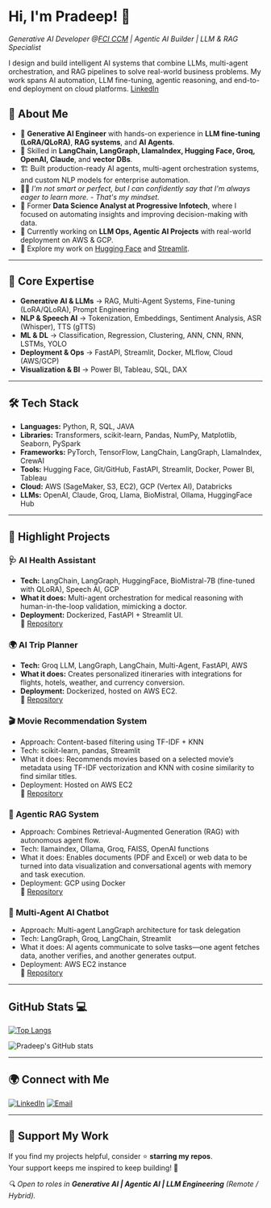 # Hi, I'm Pradeep! 👋
*Generative AI Developer @[FCI CCM](https://www.fci-ccm.com/) | Agentic AI Builder | LLM & RAG Specialist*   

I design and build intelligent AI systems that combine LLMs, multi-agent orchestration, and RAG pipelines to solve real-world business problems. My work spans AI automation, LLM fine-tuning, agentic reasoning, and end-to-end deployment on cloud platforms. [LinkedIn](https://www.linkedin.com/in/bodhi-pradeep)  

## 🚀 About Me

- 🤖 **Generative AI Engineer** with hands-on experience in **LLM fine-tuning (LoRA/QLoRA)**, **RAG systems**, and **AI Agents**.  
- 🧠 Skilled in **LangChain, LangGraph, LlamaIndex, Hugging Face, Groq, OpenAI, Claude**, and **vector DBs**.  
- 🏗️ Built production-ready AI agents, multi-agent orchestration systems, and custom NLP models for enterprise automation.  
- 👨‍💻 *I'm not smart or perfect, but I can confidently say that I'm always eager to learn more. - That's my mindset.*
- 💼 Former **Data Science Analyst at Progressive Infotech**, where I focused on automating insights and improving decision-making with data.
- 🌱 Currently working on **LLM Ops, Agentic AI Projects** with real-world deployment on AWS & GCP.
- 🧪 Explore my work on [Hugging Face](https://huggingface.co/PradeepBodhi) and [Streamlit](https://share.streamlit.io/user/bodhipradeep).  

---

## 🔧 Core Expertise

- **Generative AI & LLMs** → RAG, Multi-Agent Systems, Fine-tuning (LoRA/QLoRA), Prompt Engineering  
- **NLP & Speech AI** → Tokenization, Embeddings, Sentiment Analysis, ASR (Whisper), TTS (gTTS)  
- **ML & DL** → Classification, Regression, Clustering, ANN, CNN, RNN, LSTMs, YOLO  
- **Deployment & Ops** → FastAPI, Streamlit, Docker, MLflow, Cloud (AWS/GCP)  
- **Visualization & BI** → Power BI, Tableau, SQL, DAX  

---

## 🛠️ Tech Stack

- **Languages:** Python, R, SQL, JAVA  
- **Libraries:** Transformers, scikit-learn, Pandas, NumPy, Matplotlib, Seaborn, PySpark  
- **Frameworks:** PyTorch, TensorFlow, LangChain, LangGraph, LlamaIndex, CrewAI  
- **Tools:** Hugging Face, Git/GitHub, FastAPI, Streamlit, Docker, Power BI, Tableau  
- **Cloud:** AWS (SageMaker, S3, EC2), GCP (Vertex AI), Databricks  
- **LLMs:** OpenAI, Claude, Groq, Llama, BioMistral, Ollama, HuggingFace Hub 

---

## 🚧 Highlight Projects

### 🩺 AI Health Assistant  
- **Tech:** LangChain, LangGraph, HuggingFace, BioMistral-7B (fine-tuned with QLoRA), Speech AI, GCP  
- **What it does:** Multi-agent orchestration for medical reasoning with human-in-the-loop validation, mimicking a doctor.  
- **Deployment:** Dockerized, FastAPI + Streamlit UI.  
🔗 [Repository](https://github.com/bodhipradeep/AI-HealthAssistant)  

### 🌍 AI Trip Planner  
- **Tech:** Groq LLM, LangGraph, LangChain, Multi-Agent, FastAPI, AWS  
- **What it does:** Creates personalized itineraries with integrations for flights, hotels, weather, and currency conversion.  
- **Deployment:** Dockerized, hosted on AWS EC2.  
🔗 [Repository](https://github.com/bodhipradeep/SmartAI_TripPlanner)  

### 🎬 Movie Recommendation System
- Approach: Content-based filtering using TF-IDF + KNN
- Tech: scikit-learn, pandas, Streamlit
- What it does: Recommends movies based on a selected movie’s metadata using TF-IDF vectorization and KNN with cosine similarity to find similar titles.
- Deployment: Hosted on AWS EC2   
🔗 [Repository](https://github.com/bodhipradeep/Movie_Rec_Content_base)

### 🧠 Agentic RAG System
- Approach: Combines Retrieval-Augmented Generation (RAG) with autonomous agent flow.
- Tech: llamaindex, Ollama, Groq, FAISS, OpenAI functions
- What it does: Enables documents (PDF and Excel) or web data to be turned into data visualization and conversational agents with memory and task execution.
- Deployment: GCP using Docker   
🔗 [Repository](https://github.com/bodhipradeep/Agentic-RAG-LlamaIndex)

### 🤖 Multi-Agent AI Chatbot
- Approach: Multi-agent LangGraph architecture for task delegation
- Tech: LangGraph, Groq, LangChain, Streamlit
- What it does: AI agents communicate to solve tasks—one agent fetches data, another verifies, and another generates output.
- Deployment: AWS EC2 instance   
🔗 [Repository](https://github.com/bodhipradeep/Langgraph/tree/main/Multi-Agent-Chatbot)
  
---

## GitHub Stats 💻
  
[![Top Langs](https://github-readme-stats.vercel.app/api/top-langs/?username=bodhipradeep&layout=compact&theme=radical)](https://github.com/anuraghazra/github-readme-stats)

![Pradeep's GitHub stats](https://github-readme-stats.vercel.app/api?username=bodhipradeep&show_icons=true&theme=radical)

---

## 🌍 Connect with Me

[![LinkedIn](https://skillicons.dev/icons?i=linkedin)](https://www.linkedin.com/in/bodhi-pradeep) 
[![Email](https://skillicons.dev/icons?i=gmail)](mailto:pradeep.kmr.pro@gmail.com)
 
---

## 💖 Support My Work  

If you find my projects helpful, consider ⭐️ **starring my repos**.  
Your support keeps me inspired to keep building! 🚀  

*🔍 Open to roles in **Generative AI | Agentic AI | LLM Engineering** (Remote / Hybrid).*  
